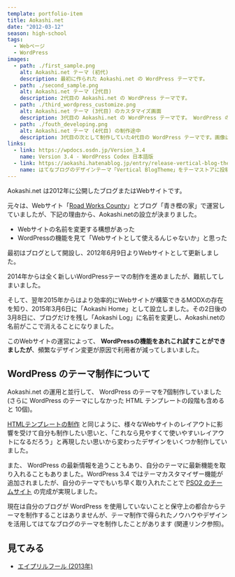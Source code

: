 ```yaml
---
template: portfolio-item
title: Aokashi.net
date: "2012-03-12"
season: high-school
tags:
  - Webページ
  - WordPress
images:
  - path: ./first_sample.png
    alt: Aokashi.net テーマ (初代)
    description: 最初に作られた Aokashi.net の WordPress テーマです。
  - path: ./second_sample.png
    alt: Aokashi.net テーマ (2代目)
    description: 2代目の Aokashi.net の WordPress テーマです。
  - path: ./third_wordpress_customize.png
    alt: Aokashi.net テーマ (3代目) のカスタマイズ画面
    description: 3代目の Aokashi.net の WordPress テーマです。 WordPress のカスタマイズ画面でカスタマイズができます。
  - path: ./fouth_developing.png
    alt: Aokashi.net テーマ (4代目) の制作途中
    description: 3代目の次として制作していた4代目の WordPress テーマです。画像は制作途中のものになります。
links:
  - link: https://wpdocs.osdn.jp/Version_3.4
    name: Version 3.4 - WordPress Codex 日本語版
  - link: https://aokashi.hatenablog.jp/entry/release-vertical-blog-theme
    name: はてなブログのデザインテーマ「Vertical BlogTheme」をテーマストアに投稿しました (自分のブログの記事)
---
```


Aokashi.net は2012年に公開したブログまたはWebサイトです。

元々は、Webサイト「[Road Works County](road_works_county)」とブログ「青き樫の家」で運営していましたが、下記の理由から、Aokashi.netの設立が決まりました。

- Webサイトの名前を変更する構想があった
- WordPressの機能を見て「Webサイトとして使えるんじゃないか」と思った

最初はブログとして開設し、2012年6月9日よりWebサイトとして更新しました。

2014年からは全く新しいWordPressテーマの制作を進めましたが、難航してしまいました。

そして、翌年2015年からはより効率的にWebサイトが構築できるMODXの存在を知り、2015年3月6日に「Aokashi Home」として設立しました。その2日後の3月8日に、ブログだけを残し「Aokashi Log」に名前を変更し、Aokashi.netの名前がここで消えることになりました。

このWebサイトの運営によって、 **WordPressの機能をあれこれ試すことができましたが**、頻繁なデザイン変更が原因で利用者が減ってしまいました。

## WordPress のテーマ制作について
Aokashi.net の運用と並行して、 WordPress のテーマを7個制作していました (さらに WordPress のテーマにしなかった HTML テンプレートの段階も含めると 10個)。

[HTMLテンプレートの制作](html_template) と同じように、様々なWebサイトのレイアウトに影響を受けて自分も制作したい思いと、「これなら見やすくて使いやすいレイアウトになるだろう」と再現したい思いから変わったデザインをいくつか制作していました。

また、 WordPress の最新情報を追うこともあり、自分のテーマに最新機能を取り入れることもありました。WordPress 3.4 ではテーマカスタマイザー機能が追加されましたが、自分のテーマでもいち早く取り入れたことで [PSO2 のチームサイト](/portfolio/pso2_team_site/) の完成が実現しました。

現在は自分のブログが WordPress を使用していないことと保守上の都合からテーマを制作することはありませんが、テーマ制作で得られたノウハウやデザインを活用してはてなブログのテーマを制作したことがあります (関連リンク参照)。

## 見てみる
- [エイプリルフール (2013年)](https://contents.aokashi.net/restore/adn_af_2013)
